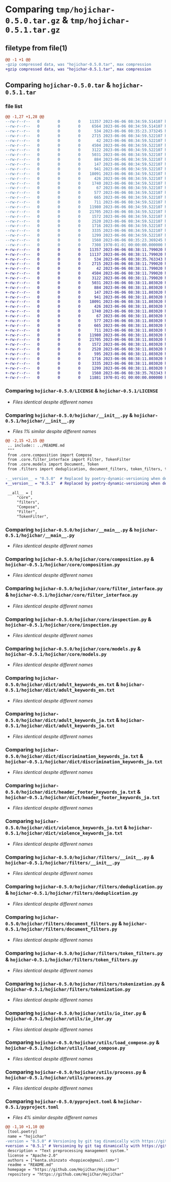 # Comparing `tmp/hojichar-0.5.0.tar.gz` & `tmp/hojichar-0.5.1.tar.gz`

## filetype from file(1)

```diff
@@ -1 +1 @@
-gzip compressed data, was "hojichar-0.5.0.tar", max compression
+gzip compressed data, was "hojichar-0.5.1.tar", max compression
```

## Comparing `hojichar-0.5.0.tar` & `hojichar-0.5.1.tar`

### file list

```diff
@@ -1,27 +1,28 @@
--rw-r--r--   0        0        0    11357 2023-06-06 08:34:59.514107 hojichar-0.5.0/LICENSE
--rw-r--r--   0        0        0     6564 2023-06-06 08:34:59.514107 hojichar-0.5.0/README.md
--rw-r--r--   0        0        0      534 2023-06-06 08:35:23.373245 hojichar-0.5.0/hojichar/__init__.py
--rw-r--r--   0        0        0     2715 2023-06-06 08:34:59.522107 hojichar-0.5.0/hojichar/__main__.py
--rw-r--r--   0        0        0       42 2023-06-06 08:34:59.522107 hojichar-0.5.0/hojichar/core/__init__.py
--rw-r--r--   0        0        0     4504 2023-06-06 08:34:59.522107 hojichar-0.5.0/hojichar/core/composition.py
--rw-r--r--   0        0        0     3122 2023-06-06 08:34:59.522107 hojichar-0.5.0/hojichar/core/filter_interface.py
--rw-r--r--   0        0        0     5031 2023-06-06 08:34:59.522107 hojichar-0.5.0/hojichar/core/inspection.py
--rw-r--r--   0        0        0      884 2023-06-06 08:34:59.522107 hojichar-0.5.0/hojichar/core/models.py
--rw-r--r--   0        0        0      147 2023-06-06 08:34:59.522107 hojichar-0.5.0/hojichar/dict/__init__.py
--rw-r--r--   0        0        0      941 2023-06-06 08:34:59.522107 hojichar-0.5.0/hojichar/dict/adult_keywords_en.txt
--rw-r--r--   0        0        0    18091 2023-06-06 08:34:59.522107 hojichar-0.5.0/hojichar/dict/adult_keywords_ja.txt
--rw-r--r--   0        0        0      426 2023-06-06 08:34:59.522107 hojichar-0.5.0/hojichar/dict/advertisement_keywords_ja.txt
--rw-r--r--   0        0        0     1740 2023-06-06 08:34:59.522107 hojichar-0.5.0/hojichar/dict/discrimination_keywords_ja.txt
--rw-r--r--   0        0        0       67 2023-06-06 08:34:59.522107 hojichar-0.5.0/hojichar/dict/dummy_ng_words.txt
--rw-r--r--   0        0        0      577 2023-06-06 08:34:59.522107 hojichar-0.5.0/hojichar/dict/header_footer_keywords_ja.txt
--rw-r--r--   0        0        0      665 2023-06-06 08:34:59.522107 hojichar-0.5.0/hojichar/dict/violence_keywords_ja.txt
--rw-r--r--   0        0        0      711 2023-06-06 08:34:59.522107 hojichar-0.5.0/hojichar/filters/__init__.py
--rw-r--r--   0        0        0    11980 2023-06-06 08:34:59.522107 hojichar-0.5.0/hojichar/filters/deduplication.py
--rw-r--r--   0        0        0    21705 2023-06-06 08:34:59.522107 hojichar-0.5.0/hojichar/filters/document_filters.py
--rw-r--r--   0        0        0     1572 2023-06-06 08:34:59.522107 hojichar-0.5.0/hojichar/filters/token_filters.py
--rw-r--r--   0        0        0     2520 2023-06-06 08:34:59.522107 hojichar-0.5.0/hojichar/filters/tokenization.py
--rw-r--r--   0        0        0     1716 2023-06-06 08:34:59.522107 hojichar-0.5.0/hojichar/utils/io_iter.py
--rw-r--r--   0        0        0     3335 2023-06-06 08:34:59.522107 hojichar-0.5.0/hojichar/utils/load_compose.py
--rw-r--r--   0        0        0     1299 2023-06-06 08:34:59.522107 hojichar-0.5.0/hojichar/utils/process.py
--rw-r--r--   0        0        0     1560 2023-06-06 08:35:23.369245 hojichar-0.5.0/pyproject.toml
--rw-r--r--   0        0        0     7308 1970-01-01 00:00:00.000000 hojichar-0.5.0/PKG-INFO
+-rw-r--r--   0        0        0    11357 2023-06-06 08:38:11.799020 hojichar-0.5.1/LICENSE
+-rw-r--r--   0        0        0    11137 2023-06-06 08:38:11.799020 hojichar-0.5.1/README.md
+-rw-r--r--   0        0        0      534 2023-06-06 08:38:35.763343 hojichar-0.5.1/hojichar/__init__.py
+-rw-r--r--   0        0        0     2715 2023-06-06 08:38:11.799020 hojichar-0.5.1/hojichar/__main__.py
+-rw-r--r--   0        0        0       42 2023-06-06 08:38:11.799020 hojichar-0.5.1/hojichar/core/__init__.py
+-rw-r--r--   0        0        0     4504 2023-06-06 08:38:11.799020 hojichar-0.5.1/hojichar/core/composition.py
+-rw-r--r--   0        0        0     3122 2023-06-06 08:38:11.799020 hojichar-0.5.1/hojichar/core/filter_interface.py
+-rw-r--r--   0        0        0     5031 2023-06-06 08:38:11.803020 hojichar-0.5.1/hojichar/core/inspection.py
+-rw-r--r--   0        0        0      884 2023-06-06 08:38:11.803020 hojichar-0.5.1/hojichar/core/models.py
+-rw-r--r--   0        0        0      147 2023-06-06 08:38:11.803020 hojichar-0.5.1/hojichar/dict/__init__.py
+-rw-r--r--   0        0        0      941 2023-06-06 08:38:11.803020 hojichar-0.5.1/hojichar/dict/adult_keywords_en.txt
+-rw-r--r--   0        0        0    18091 2023-06-06 08:38:11.803020 hojichar-0.5.1/hojichar/dict/adult_keywords_ja.txt
+-rw-r--r--   0        0        0      426 2023-06-06 08:38:11.803020 hojichar-0.5.1/hojichar/dict/advertisement_keywords_ja.txt
+-rw-r--r--   0        0        0     1740 2023-06-06 08:38:11.803020 hojichar-0.5.1/hojichar/dict/discrimination_keywords_ja.txt
+-rw-r--r--   0        0        0       67 2023-06-06 08:38:11.803020 hojichar-0.5.1/hojichar/dict/dummy_ng_words.txt
+-rw-r--r--   0        0        0      577 2023-06-06 08:38:11.803020 hojichar-0.5.1/hojichar/dict/header_footer_keywords_ja.txt
+-rw-r--r--   0        0        0      665 2023-06-06 08:38:11.803020 hojichar-0.5.1/hojichar/dict/violence_keywords_ja.txt
+-rw-r--r--   0        0        0      711 2023-06-06 08:38:11.803020 hojichar-0.5.1/hojichar/filters/__init__.py
+-rw-r--r--   0        0        0    11980 2023-06-06 08:38:11.803020 hojichar-0.5.1/hojichar/filters/deduplication.py
+-rw-r--r--   0        0        0    21705 2023-06-06 08:38:11.803020 hojichar-0.5.1/hojichar/filters/document_filters.py
+-rw-r--r--   0        0        0     1572 2023-06-06 08:38:11.803020 hojichar-0.5.1/hojichar/filters/token_filters.py
+-rw-r--r--   0        0        0     2520 2023-06-06 08:38:11.803020 hojichar-0.5.1/hojichar/filters/tokenization.py
+-rw-r--r--   0        0        0      595 2023-06-06 08:38:11.803020 hojichar-0.5.1/hojichar/utils/__init__.py
+-rw-r--r--   0        0        0     1716 2023-06-06 08:38:11.803020 hojichar-0.5.1/hojichar/utils/io_iter.py
+-rw-r--r--   0        0        0     3335 2023-06-06 08:38:11.803020 hojichar-0.5.1/hojichar/utils/load_compose.py
+-rw-r--r--   0        0        0     1299 2023-06-06 08:38:11.803020 hojichar-0.5.1/hojichar/utils/process.py
+-rw-r--r--   0        0        0     1560 2023-06-06 08:38:35.763343 hojichar-0.5.1/pyproject.toml
+-rw-r--r--   0        0        0    11881 1970-01-01 00:00:00.000000 hojichar-0.5.1/PKG-INFO
```

### Comparing `hojichar-0.5.0/LICENSE` & `hojichar-0.5.1/LICENSE`

 * *Files identical despite different names*

### Comparing `hojichar-0.5.0/hojichar/__init__.py` & `hojichar-0.5.1/hojichar/__init__.py`

 * *Files 1% similar despite different names*

```diff
@@ -2,15 +2,15 @@
 .. include:: ../README.md
 """
 from .core.composition import Compose
 from .core.filter_interface import Filter, TokenFilter
 from .core.models import Document, Token
 from .filters import deduplication, document_filters, token_filters, tokenization
 
-__version__ = "0.5.0"  # Replaced by poetry-dynamic-versioning when deploying
+__version__ = "0.5.1"  # Replaced by poetry-dynamic-versioning when deploying
 
 __all__ = [
     "core",
     "filters",
     "Compose",
     "Filter",
     "TokenFilter",
```

### Comparing `hojichar-0.5.0/hojichar/__main__.py` & `hojichar-0.5.1/hojichar/__main__.py`

 * *Files identical despite different names*

### Comparing `hojichar-0.5.0/hojichar/core/composition.py` & `hojichar-0.5.1/hojichar/core/composition.py`

 * *Files identical despite different names*

### Comparing `hojichar-0.5.0/hojichar/core/filter_interface.py` & `hojichar-0.5.1/hojichar/core/filter_interface.py`

 * *Files identical despite different names*

### Comparing `hojichar-0.5.0/hojichar/core/inspection.py` & `hojichar-0.5.1/hojichar/core/inspection.py`

 * *Files identical despite different names*

### Comparing `hojichar-0.5.0/hojichar/core/models.py` & `hojichar-0.5.1/hojichar/core/models.py`

 * *Files identical despite different names*

### Comparing `hojichar-0.5.0/hojichar/dict/adult_keywords_en.txt` & `hojichar-0.5.1/hojichar/dict/adult_keywords_en.txt`

 * *Files identical despite different names*

### Comparing `hojichar-0.5.0/hojichar/dict/adult_keywords_ja.txt` & `hojichar-0.5.1/hojichar/dict/adult_keywords_ja.txt`

 * *Files identical despite different names*

### Comparing `hojichar-0.5.0/hojichar/dict/discrimination_keywords_ja.txt` & `hojichar-0.5.1/hojichar/dict/discrimination_keywords_ja.txt`

 * *Files identical despite different names*

### Comparing `hojichar-0.5.0/hojichar/dict/header_footer_keywords_ja.txt` & `hojichar-0.5.1/hojichar/dict/header_footer_keywords_ja.txt`

 * *Files identical despite different names*

### Comparing `hojichar-0.5.0/hojichar/dict/violence_keywords_ja.txt` & `hojichar-0.5.1/hojichar/dict/violence_keywords_ja.txt`

 * *Files identical despite different names*

### Comparing `hojichar-0.5.0/hojichar/filters/__init__.py` & `hojichar-0.5.1/hojichar/filters/__init__.py`

 * *Files identical despite different names*

### Comparing `hojichar-0.5.0/hojichar/filters/deduplication.py` & `hojichar-0.5.1/hojichar/filters/deduplication.py`

 * *Files identical despite different names*

### Comparing `hojichar-0.5.0/hojichar/filters/document_filters.py` & `hojichar-0.5.1/hojichar/filters/document_filters.py`

 * *Files identical despite different names*

### Comparing `hojichar-0.5.0/hojichar/filters/token_filters.py` & `hojichar-0.5.1/hojichar/filters/token_filters.py`

 * *Files identical despite different names*

### Comparing `hojichar-0.5.0/hojichar/filters/tokenization.py` & `hojichar-0.5.1/hojichar/filters/tokenization.py`

 * *Files identical despite different names*

### Comparing `hojichar-0.5.0/hojichar/utils/io_iter.py` & `hojichar-0.5.1/hojichar/utils/io_iter.py`

 * *Files identical despite different names*

### Comparing `hojichar-0.5.0/hojichar/utils/load_compose.py` & `hojichar-0.5.1/hojichar/utils/load_compose.py`

 * *Files identical despite different names*

### Comparing `hojichar-0.5.0/hojichar/utils/process.py` & `hojichar-0.5.1/hojichar/utils/process.py`

 * *Files identical despite different names*

### Comparing `hojichar-0.5.0/pyproject.toml` & `hojichar-0.5.1/pyproject.toml`

 * *Files 4% similar despite different names*

```diff
@@ -1,10 +1,10 @@
 [tool.poetry]
 name = "hojichar"
-version = "0.5.0" # Versioning by git tag dinamically with https://github.com/mtkennerly/poetry-dynamic-versioning
+version = "0.5.1" # Versioning by git tag dinamically with https://github.com/mtkennerly/poetry-dynamic-versioning
 description = "Text preprocessing management system."
 license = "Apache-2.0"
 authors = ["kenta.shinzato <hoppiece@gmail.com>"]
 readme = "README.md"
 homepage = "https://github.com/HojiChar/HojiChar"
 repository = "https://github.com/HojiChar/HojiChar"
```

